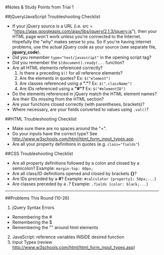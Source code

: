 #Notes & Study Points from Trial 1

##jQuery/JavaScript Troubleshooting Checklist
  * If your jQuery source is a URL (i.e. src = "https://ajax.googleapis.com/ajax/libs/jquery/2.1.3/jquery.js"), then
 your HTML page won't work unless you're connected to the Internet. Hopefully the "why" makes sense to you. So if you're having internet problems, use the actual jQuery code as your source (see separate file, **jquery_code**).
 * Did you remember `type="text/javascript"` in the opening script tag?
 * Did you remember the `$(document).ready(...` function?
 * Are all HTML elements referenced correctly?
   1. Is there a preceding `$()` for all reference elements?
   2. Are the elements in quotes? Ex: `$("element")`
   3. Are classes referenced using a **"."**? Ex: `$(".className")`
   4. Are IDs referenced using a **"#"?** Ex: `$("#elementID")`
 * Do the elements referenced in jQuery match the HTML element names? Are their IDs missing from the HTML section?
 * Are your functions closed correctly (with parentheses, brackets)?
 * Where necessary, are your fields converted to values using `.val()`?

##HTML Troubleshooting Checklist
  * Make sure there are no spaces around the "=".
  * Do your inputs have the correct type? See http://www.w3schools.com/html/html_form_input_types.asp
  * Are all your property definitions in quotes (e.g. `class="fields"`)

##CSS Troubleshooting Checklist
  * Are all property definitions followed by a colon and closed by a semicolon? Example: `margin-top: 60px;`
  * Are all class/ID definitions opened and closed by brackets **{}**?
  * Are IDs preceded by a **#**? Example: `#calculator {property1: 50px;...}`
  * Are classes preceded by a **.**? Example: `.fields {color: black;...}`
<hr>

##Problems This Round (10-26)
1. jQuery Syntax Errors
  * Remembering the #
  * Remembering the $
  * Remembering the "" around html elements
2. JavaScript: reference variables INSIDE desired function
3. Input Types (review http://www.w3schools.com/html/html_form_input_types.asp)
